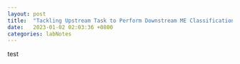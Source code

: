 ```yaml
---
layout: post
title:  "Tackling Upstream Task to Perform Downstream ME Classification"
date:   2023-01-02 02:03:36 +0800
categories: labNotes
---	
```

test